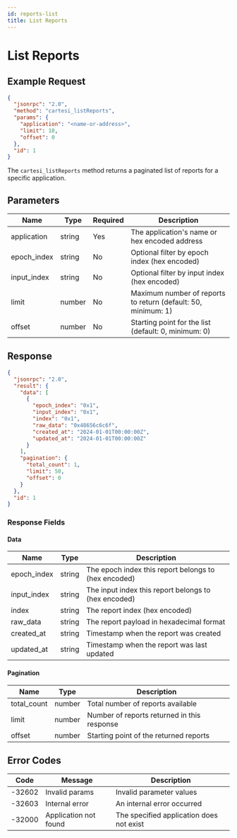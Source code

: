 ```yaml
---
id: reports-list
title: List Reports
---
```


# List Reports

## Example Request

```json
{
  "jsonrpc": "2.0",
  "method": "cartesi_listReports",
  "params": {
    "application": "<name-or-address>",
    "limit": 10,
    "offset": 0
  },
  "id": 1
}
```

The `cartesi_listReports` method returns a paginated list of reports for a specific application.

## Parameters

| Name        | Type   | Required | Description                                      |
|-------------|--------|----------|--------------------------------------------------|
| application | string | Yes      | The application's name or hex encoded address    |
| epoch_index | string | No       | Optional filter by epoch index (hex encoded)     |
| input_index | string | No       | Optional filter by input index (hex encoded)     |
| limit       | number | No       | Maximum number of reports to return (default: 50, minimum: 1) |
| offset      | number | No       | Starting point for the list (default: 0, minimum: 0)         |

## Response

```json
{
  "jsonrpc": "2.0",
  "result": {
    "data": [
      {
        "epoch_index": "0x1",
        "input_index": "0x1",
        "index": "0x1",
        "raw_data": "0x48656c6c6f",
        "created_at": "2024-01-01T00:00:00Z",
        "updated_at": "2024-01-01T00:00:00Z"
      }
    ],
    "pagination": {
      "total_count": 1,
      "limit": 50,
      "offset": 0
    }
  },
  "id": 1
}
```

### Response Fields

#### Data

| Name        | Type   | Description                                      |
|-------------|--------|--------------------------------------------------|
| epoch_index | string | The epoch index this report belongs to (hex encoded) |
| input_index | string | The input index this report belongs to (hex encoded) |
| index       | string | The report index (hex encoded)                   |
| raw_data    | string | The report payload in hexadecimal format         |
| created_at  | string | Timestamp when the report was created            |
| updated_at  | string | Timestamp when the report was last updated       |

#### Pagination

| Name        | Type   | Description                                      |
|-------------|--------|--------------------------------------------------|
| total_count | number | Total number of reports available                |
| limit       | number | Number of reports returned in this response      |
| offset      | number | Starting point of the returned reports           |

## Error Codes

| Code    | Message                | Description                                      |
|---------|------------------------|--------------------------------------------------|
| -32602  | Invalid params         | Invalid parameter values                         |
| -32603  | Internal error         | An internal error occurred                       |
| -32000  | Application not found  | The specified application does not exist         | 